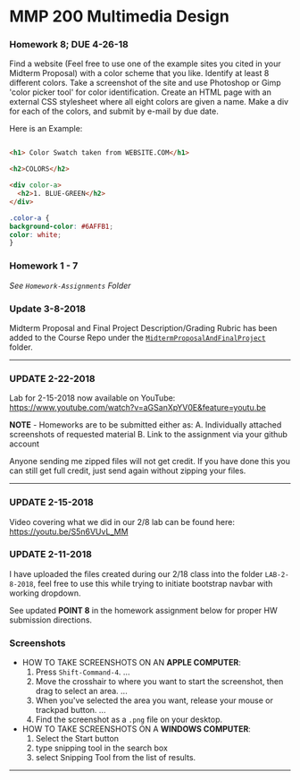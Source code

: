 # MMP 200 Multimedia Design

### Homework 8; DUE 4-26-18

Find a website (Feel free to use one of the example sites you cited in your Midterm Proposal) with a color scheme that you like. Identify at least 8 different colors.  Take a screenshot of the site and use Photoshop or Gimp 'color picker tool' for color identification.  Create an HTML page with an external CSS stylesheet where all eight colors are given a name.  Make a div for each of the colors, and submit by e-mail by due date.  

Here is an Example:

  ```HTML

<h1> Color Swatch taken from WEBSITE.COM</h1>

<h2>COLORS</h2>

  <div color-a>
    <h2>1. BLUE-GREEN</h2>
  </div>
  ```

  ```CSS
.color-a {
  background-color: #6AFFB1;
  color: white;
}

  ```




### Homework 1 - 7

*See `Homework-Assignments` Folder*

### Update 3-8-2018

Midterm Proposal and Final Project Description/Grading Rubric has been added
to the Course Repo under the [`MidtermProposalAndFinalProject`](https://github.com/EliCash82/MMP-200/blob/master/MidtermProposalAndFinalProject/MidtermAndFinal.md) folder.

---

### **UPDATE** 2-22-2018

Lab for 2-15-2018 now available on YouTube: https://www.youtube.com/watch?v=aGSanXpYV0E&feature=youtu.be

**NOTE** - Homeworks are to be submitted either as:
A. Individually attached screenshots of requested material
B. Link to the assignment via your github account

Anyone sending me zipped files will not get credit.  If you have done this you can
still get full credit, just send again without zipping your files.

---

### **UPDATE** 2-15-2018

Video covering what we did in our 2/8 lab can be found here:
https://youtu.be/S5n6VUvL_MM

### **UPDATE** 2-11-2018
I have uploaded the files created during our 2/18 class into the
folder `LAB-2-8-2018`, feel free to use this while trying to initiate
bootstrap navbar with working dropdown.

See updated **POINT 8** in the homework assignment below for proper
HW submission directions.  


### Screenshots

  * HOW TO TAKE SCREENSHOTS ON AN **APPLE COMPUTER**:
      1. Press `Shift-Command-4`. ...
      2. Move the crosshair to where you want to start the screenshot, then drag to select an area. ...
      3. When you've selected the area you want, release your mouse or trackpad button. ...
      4. Find the screenshot as a `.png` file on your desktop.
  * HOW TO TAKE SCREENSHOTS ON A **WINDOWS COMPUTER**:
      1. Select the Start  button
      2. type snipping tool in the search box
      3. select Snipping Tool from the list of results.


---
